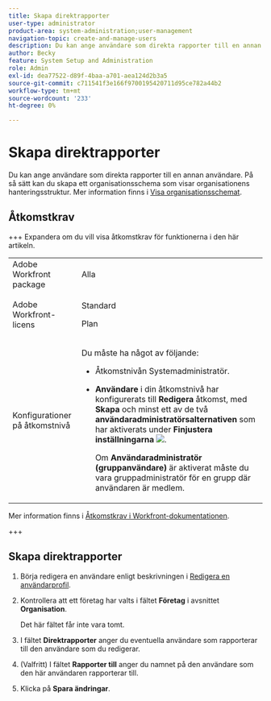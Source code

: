 ```yaml
---
title: Skapa direktrapporter
user-type: administrator
product-area: system-administration;user-management
navigation-topic: create-and-manage-users
description: Du kan ange användare som direkta rapporter till en annan användare. På så sätt kan du skapa ett organisationsschema som visar organisationens hanteringsstruktur.
author: Becky
feature: System Setup and Administration
role: Admin
exl-id: dea77522-d89f-4baa-a701-aea124d2b3a5
source-git-commit: c711541f3e166f9700195420711d95ce782a44b2
workflow-type: tm+mt
source-wordcount: '233'
ht-degree: 0%

---
```


# Skapa direktrapporter

Du kan ange användare som direkta rapporter till en annan användare. På så sätt kan du skapa ett organisationsschema som visar organisationens hanteringsstruktur. Mer information finns i [Visa organisationsschemat](../../../people-teams-and-groups/work-directly-with-others/view-the-org-chart.md).

## Åtkomstkrav

+++ Expandera om du vill visa åtkomstkrav för funktionerna i den här artikeln.

<table style="table-layout:auto"> 
 <col> 
 <col> 
 <tbody> 
  <tr> 
   <td>Adobe Workfront package</td> 
   <td><p>Alla</p></td> 
  </tr> 
  <tr> 
   <td>Adobe Workfront-licens</td> 
   <td><p>Standard</p><p>Plan</p></td> 
  </tr> 
  <tr> 
   <td>Konfigurationer på åtkomstnivå</td> 
   <td> <p>Du måste ha något av följande:</p> 
    <ul> 
     <li> <p>Åtkomstnivån Systemadministratör. </li> 
     <li> <p><b>Användare</b> i din åtkomstnivå har konfigurerats till <b>Redigera</b> åtkomst, med <b>Skapa</b> och minst ett av de två <b>användaradministratörsalternativen</b> som har aktiverats under <b>Finjustera inställningarna</b> <img src="assets/gear-icon-in-access-levels.png">. </p> <p>Om <b>Användaradministratör (gruppanvändare)</b> är aktiverat måste du vara gruppadministratör för en grupp där användaren är medlem.</p> </li> 
    </ul> </td> 
  </tr> 
 </tbody> 
</table>

Mer information finns i [Åtkomstkrav i Workfront-dokumentationen](/help/quicksilver/administration-and-setup/add-users/access-levels-and-object-permissions/access-level-requirements-in-documentation.md).

+++

## Skapa direktrapporter

1. Börja redigera en användare enligt beskrivningen i [Redigera en användarprofil](../../../administration-and-setup/add-users/create-and-manage-users/edit-a-users-profile.md).
1. Kontrollera att ett företag har valts i fältet **Företag** i avsnittet **Organisation**.

   Det här fältet får inte vara tomt.

1. I fältet **Direktrapporter** anger du eventuella användare som rapporterar till den användare som du redigerar.
1. (Valfritt) I fältet **Rapporter till** anger du namnet på den användare som den här användaren rapporterar till.
1. Klicka på **Spara ändringar**.
